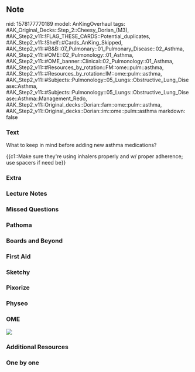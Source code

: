 ## Note
nid: 1578177770189
model: AnKingOverhaul
tags: #AK_Original_Decks::Step_2::Cheesy_Dorian_(M3), #AK_Step2_v11::!FLAG_THESE_CARDS::Potential_duplicates, #AK_Step2_v11::!Shelf::#Cards_AnKing_Skipped, #AK_Step2_v11::#B&B::07_Pulmonary::01_Pulmonary_Disease::02_Asthma, #AK_Step2_v11::#OME::02_Pulmonology::01_Asthma, #AK_Step2_v11::#OME_banner::Clinical::02_Pulmonology::01_Asthma, #AK_Step2_v11::#Resources_by_rotation::FM::ome::pulm::asthma, #AK_Step2_v11::#Resources_by_rotation::IM::ome::pulm::asthma, #AK_Step2_v11::#Subjects::Pulmonology::05_Lungs::Obstructive_Lung_Disease::Asthma, #AK_Step2_v11::#Subjects::Pulmonology::05_Lungs::Obstructive_Lung_Disease::Asthma::Management_Redo, #AK_Step2_v11::Original_decks::Dorian::fam::ome::pulm::asthma, #AK_Step2_v11::Original_decks::Dorian::im::ome::pulm::asthma
markdown: false

### Text
What to keep in mind before adding new asthma medications?
<div>
  {{c1::Make sure they're using inhalers properly and w/ proper
  adherence; use spacers if need be}}
</div>

### Extra


### Lecture Notes


### Missed Questions


### Pathoma


### Boards and Beyond


### First Aid


### Sketchy


### Pixorize


### Physeo


### OME
<div class="ome-widget">
  <a href=
  "https://onlinemeded.org/spa/pulmonology/asthma/acquire?ref=anki">
  <img src="_OME_AnkiFlashcards_Lesson_6.png"></a>
</div>

### Additional Resources


### One by one

